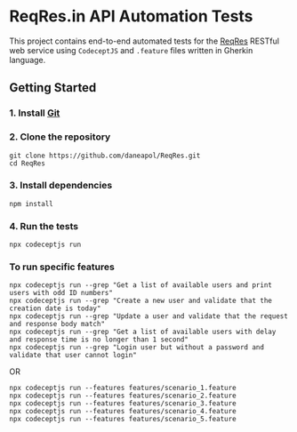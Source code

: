 # ReqRes.in API Automation Tests

This project contains end-to-end automated tests for the [ReqRes](https://reqres.in/) RESTful web service using `CodeceptJS` and `.feature` files written in Gherkin language.


## Getting Started

### 1. Install [Git](https://git-scm.com/downloads)

### 2. Clone the repository

```
git clone https://github.com/daneapol/ReqRes.git
cd ReqRes
```

### 3. Install dependencies

```
npm install
```

### 4. Run the tests

```
npx codeceptjs run
```

### To run specific features

```
npx codeceptjs run --grep "Get a list of available users and print users with odd ID numbers"
npx codeceptjs run --grep "Create a new user and validate that the creation date is today"
npx codeceptjs run --grep "Update a user and validate that the request and response body match"
npx codeceptjs run --grep "Get a list of available users with delay and response time is no longer than 1 second"
npx codeceptjs run --grep "Login user but without a password and validate that user cannot login"
```

OR

```
npx codeceptjs run --features features/scenario_1.feature
npx codeceptjs run --features features/scenario_2.feature
npx codeceptjs run --features features/scenario_3.feature
npx codeceptjs run --features features/scenario_4.feature
npx codeceptjs run --features features/scenario_5.feature
```
